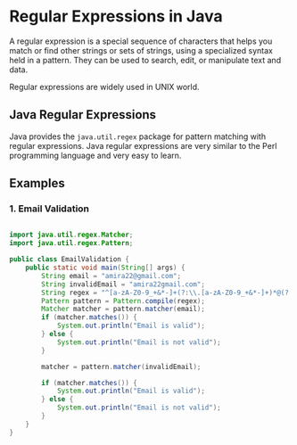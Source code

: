 # Regular Expressions in Java

A regular expression is a special sequence of characters that helps you match or find other strings or sets of strings, using a specialized syntax held in a pattern. They can be used to search, edit, or manipulate text and data.

Regular expressions are widely used in UNIX world.

## Java Regular Expressions

Java provides the `java.util.regex` package for pattern matching with regular expressions. Java regular expressions are very similar to the Perl programming language and very easy to learn.

## Examples

### 1. Email Validation

```java

import java.util.regex.Matcher;
import java.util.regex.Pattern;

public class EmailValidation {
    public static void main(String[] args) {
        String email = "amira22@gmail.com";
        String invalidEmail = "amira22gmail.com";
        String regex = "^[a-zA-Z0-9_+&*-]+(?:\\.[a-zA-Z0-9_+&*-]+)*@(?:[a-zA-Z0-9-]+\\.)+[a-zA-Z]{2,7}$";
        Pattern pattern = Pattern.compile(regex);
        Matcher matcher = pattern.matcher(email);
        if (matcher.matches()) {
            System.out.println("Email is valid");
        } else {
            System.out.println("Email is not valid");
        }

        matcher = pattern.matcher(invalidEmail);

        if (matcher.matches()) {
            System.out.println("Email is valid");
        } else {
            System.out.println("Email is not valid");
        }
    }
}
